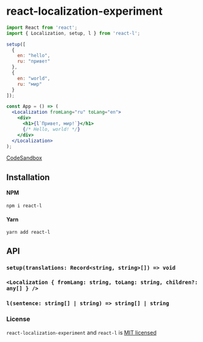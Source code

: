 # react-localization-experiment

```jsx harmony
import React from 'react';
import { Localization, setup, l } from 'react-l';

setup([
  {
    en: "hello",
    ru: "привет"
  },
  {
    en: "world",
    ru: "мир"
  }
]);

const App = () => (
  <Localization fromLang="ru" toLang="en">
    <div>
      <h1>{l`Привет, мир!`}</h1>
      {/* Hello, world! */}
    </div>
  </Localization>
);
```

[CodeSandbox](https://codesandbox.io/s/w7pmpzzpy5)

## Installation

#### NPM

```
npm i react-l
```

#### Yarn

```
yarn add react-l
```

## API

### `setup(translations: Record<string, string>[]) => void`
### `<Localization { fromLang: string, toLang: string, children?: any[] } />`
### `l(sentence: string[] | string) => string[] | string`

### License

`react-localization-experiment` and `react-l` is [MIT licensed](./LICENSE)
